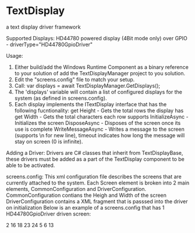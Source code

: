 # TextDisplay
a text display driver framework

Supported Displays:
	HD44780 powered display (4Bit mode only) over GPIO - driverType="HD44780GpioDriver"

Usage:

1. Either build/add the Windows Runtime Component as a binary reference to your solution of add the TextDisplayManager project to you solution.
2. Edit the "screens.config" file to match your setup.
3. Call:
            var displays = await TextDisplayManager.GetDisplays();
4. The 'displays' variable will contain a list of configured displays for the system (as defined in screens.config).
5. Each display implements the ITextDisplay interface that has the following fucntionality:
	get Height - Gets the total rows the display has
	get Width - Gets the total characters each row supports
	InitializeAsync - Initializes the screen
	DisposeAsync - Disposes of the screen once its use is complete
	WriteMessageAsync - Writes a message to the screen (supports \n for new line), timeout indicates how long the message will stay on screen (0 is infinite).

Adding a Driver:
	Drivers are C# classes that inherit from TextDisplayBase, these drivers must be added as a part of the TextDisplay component to be able to be activated.

screens.config:
	This xml configuration file describes the screens that are currently attached to the system.
	Each Screen element is broken into 2 main elements, CommonConfiguration and DriverConfiguration.
	CommonConfiguration contians the Heigh and Width of the screen
	DriverConfiguration contains a XML fragment that is passsed into the driver on initialization
	Below is an example of a screens.config that has 1 HD44780GpioDriver driven screen:

<?xml version="1.0" encoding="utf-8" ?>
<Screens>
  <Screen driverType="HD44780GpioDriver">
    <CommonCofiguration>
      <Height>2</Height>
      <Width>16</Width>
    </CommonCofiguration>
    <DriverConiguration>
      <RsPin>18</RsPin>
      <EnablePin>23</EnablePin>
      <D4Pin>24</D4Pin>
      <D5Pin>5</D5Pin>
      <D6Pin>6</D6Pin>
      <D7Pin>13</D7Pin>
    </DriverConiguration>
  </Screen>
</Screens>

